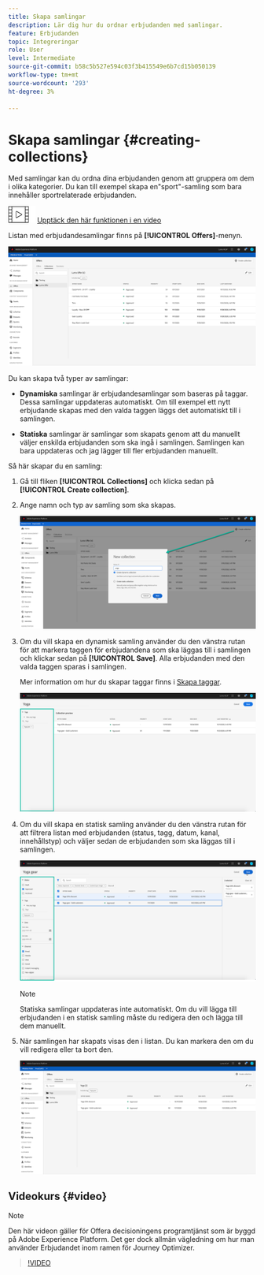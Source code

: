 ```yaml
---
title: Skapa samlingar
description: Lär dig hur du ordnar erbjudanden med samlingar.
feature: Erbjudanden
topic: Integreringar
role: User
level: Intermediate
source-git-commit: b58c5b527e594c03f3b415549e6b7cd15b050139
workflow-type: tm+mt
source-wordcount: '293'
ht-degree: 3%

---
```


# Skapa samlingar {#creating-collections}

Med samlingar kan du ordna dina erbjudanden genom att gruppera om dem i olika kategorier. Du kan till exempel skapa en&quot;sport&quot;-samling som bara innehåller sportrelaterade erbjudanden.

![](../../assets/do-not-localize/how-to-video.png) [Upptäck den här funktionen i en video](#video)

Listan med erbjudandesamlingar finns på **[!UICONTROL Offers]**-menyn.

![](../../assets/collections_list.png)

Du kan skapa två typer av samlingar:

* **Dynamiska** samlingar är erbjudandesamlingar som baseras på taggar. Dessa samlingar uppdateras automatiskt. Om till exempel ett nytt erbjudande skapas med den valda taggen läggs det automatiskt till i samlingen.

* **Statiska** samlingar är samlingar som skapats genom att du manuellt väljer enskilda erbjudanden som ska ingå i samlingen. Samlingen kan bara uppdateras och jag lägger till fler erbjudanden manuellt.

Så här skapar du en samling:

1. Gå till fliken **[!UICONTROL Collections]** och klicka sedan på **[!UICONTROL Create collection]**.

1. Ange namn och typ av samling som ska skapas.

   ![](../../assets/collection_create.png)

1. Om du vill skapa en dynamisk samling använder du den vänstra rutan för att markera taggen för erbjudandena som ska läggas till i samlingen och klickar sedan på **[!UICONTROL Save]**. Alla erbjudanden med den valda taggen sparas i samlingen.

   Mer information om hur du skapar taggar finns i [Skapa taggar](../offer-library/creating-tags.md).

   ![](../../assets/dynamic_collection.png)

1. Om du vill skapa en statisk samling använder du den vänstra rutan för att filtrera listan med erbjudanden (status, tagg, datum, kanal, innehållstyp) och väljer sedan de erbjudanden som ska läggas till i samlingen.

   ![](../../assets/static_collection.png)

   >[!NOTE]
   >
   >Statiska samlingar uppdateras inte automatiskt. Om du vill lägga till erbjudanden i en statisk samling måste du redigera den och lägga till dem manuellt.

1. När samlingen har skapats visas den i listan. Du kan markera den om du vill redigera eller ta bort den.

   ![](../../assets/collection_created.png)

## Videokurs {#video}

>[!NOTE]
>
>Den här videon gäller för Offera decisioningens programtjänst som är byggd på Adobe Experience Platform. Det ger dock allmän vägledning om hur man använder Erbjudandet inom ramen för Journey Optimizer.

>[!VIDEO](https://video.tv.adobe.com/v/329376?quality=12)
